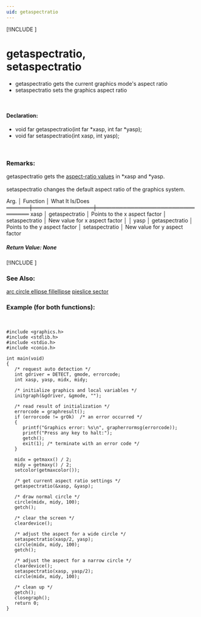 ```yaml
---
uid: getaspectratio
---
```

[!INCLUDE [](graphics_header.md)]
# getaspectratio,<br>setaspectratio
* getaspectratio gets the current graphics mode's aspect ratio
* setaspectratio sets the graphics aspect ratio

<br>

#### Declaration:
* void far getaspectratio(int far *xasp, int far *yasp);
* void far setaspectratio(int xasp, int yasp);

<br>

### Remarks:
getaspectratio gets the [aspect-ratio values](aspect_ratio.md) in *xasp and *yasp.<br><br>
setaspectratio changes the default aspect ratio of the graphics system.<br>

<div class="data">
  Arg. │ Function       │ What It Is/Does
 ══════╪════════════════╪════════════════════════════════
  xasp │ getaspectratio │ Points to the x aspect factor
       │ setaspectratio │ New value for x aspect factor
       │                │
  yasp │ getaspectratio │ Points to the y aspect factor
       │ setaspectratio │ New value for y aspect factor
<br></div>

##### Return Value:  None

[!INCLUDE [](portability.md)]

### See Also:
<div class="data"><a href="arc.md">  arc        </a> <a href="circle.md">  circle     </a> <a href="ellipse.md">  ellipse    </a> <a href="fillellipse.md">  fillellipse</a> <a href="pieslice.md">  pieslice   </a>
<a href="sector.md">  sector     </a>
<br></div>

### Example (for both functions):

<br>

```
#include <graphics.h>
#include <stdlib.h>
#include <stdio.h>
#include <conio.h>

int main(void)
{
   /* request auto detection */
   int gdriver = DETECT, gmode, errorcode;
   int xasp, yasp, midx, midy;

   /* initialize graphics and local variables */
   initgraph(&gdriver, &gmode, "");

   /* read result of initialization */
   errorcode = graphresult();
   if (errorcode != grOk)  /* an error occurred */
   {
      printf("Graphics error: %s\n", grapherrormsg(errorcode));
      printf("Press any key to halt:");
      getch();
      exit(1); /* terminate with an error code */
   }

   midx = getmaxx() / 2;
   midy = getmaxy() / 2;
   setcolor(getmaxcolor());

   /* get current aspect ratio settings */
   getaspectratio(&xasp, &yasp);

   /* draw normal circle */
   circle(midx, midy, 100);
   getch();

   /* clear the screen */
   cleardevice();

   /* adjust the aspect for a wide circle */
   setaspectratio(xasp/2, yasp);
   circle(midx, midy, 100);
   getch();

   /* adjust the aspect for a narrow circle */
   cleardevice();
   setaspectratio(xasp, yasp/2);
   circle(midx, midy, 100);

   /* clean up */
   getch();
   closegraph();
   return 0;
}
```

<br>